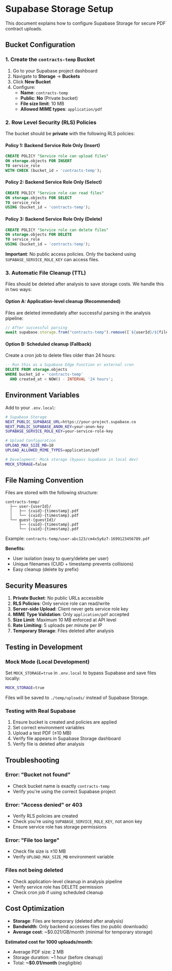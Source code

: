 # Supabase Storage Setup

This document explains how to configure Supabase Storage for secure PDF contract uploads.

## Bucket Configuration

### 1. Create the `contracts-temp` Bucket

1. Go to your Supabase project dashboard
2. Navigate to **Storage** → **Buckets**
3. Click **New Bucket**
4. Configure:
   - **Name**: `contracts-temp`
   - **Public**: **No** (Private bucket)
   - **File size limit**: 10 MB
   - **Allowed MIME types**: `application/pdf`

### 2. Row Level Security (RLS) Policies

The bucket should be **private** with the following RLS policies:

#### Policy 1: Backend Service Role Only (Insert)

```sql
CREATE POLICY "Service role can upload files"
ON storage.objects FOR INSERT
TO service_role
WITH CHECK (bucket_id = 'contracts-temp');
```

#### Policy 2: Backend Service Role Only (Select)

```sql
CREATE POLICY "Service role can read files"
ON storage.objects FOR SELECT
TO service_role
USING (bucket_id = 'contracts-temp');
```

#### Policy 3: Backend Service Role Only (Delete)

```sql
CREATE POLICY "Service role can delete files"
ON storage.objects FOR DELETE
TO service_role
USING (bucket_id = 'contracts-temp');
```

**Important**: No public access policies. Only the backend using `SUPABASE_SERVICE_ROLE_KEY` can access files.

### 3. Automatic File Cleanup (TTL)

Files should be deleted after analysis to save storage costs. We handle this in two ways:

#### Option A: Application-level cleanup (Recommended)

Files are deleted immediately after successful parsing in the analysis pipeline:

```typescript
// After successful parsing
await supabase.storage.from("contracts-temp").remove([`${userId}/${fileId}.pdf`]);
```

#### Option B: Scheduled cleanup (Fallback)

Create a cron job to delete files older than 24 hours:

```sql
-- Run this as a Supabase Edge Function or external cron
DELETE FROM storage.objects
WHERE bucket_id = 'contracts-temp'
  AND created_at < NOW() - INTERVAL '24 hours';
```

## Environment Variables

Add to your `.env.local`:

```bash
# Supabase Storage
NEXT_PUBLIC_SUPABASE_URL=https://your-project.supabase.co
NEXT_PUBLIC_SUPABASE_ANON_KEY=your-anon-key
SUPABASE_SERVICE_ROLE_KEY=your-service-role-key

# Upload Configuration
UPLOAD_MAX_SIZE_MB=10
UPLOAD_ALLOWED_MIME_TYPES=application/pdf

# Development: Mock storage (bypass Supabase in local dev)
MOCK_STORAGE=false
```

## File Naming Convention

Files are stored with the following structure:

```
contracts-temp/
  ├── user-{userId}/
  │   ├── {cuid}-{timestamp}.pdf
  │   └── {cuid}-{timestamp}.pdf
  └── guest-{guestId}/
      ├── {cuid}-{timestamp}.pdf
      └── {cuid}-{timestamp}.pdf
```

Example: `contracts-temp/user-abc123/cm4x5y6z7-1699123456789.pdf`

**Benefits**:

- User isolation (easy to query/delete per user)
- Unique filenames (CUID + timestamp prevents collisions)
- Easy cleanup (delete by prefix)

## Security Measures

1. **Private Bucket**: No public URLs accessible
2. **RLS Policies**: Only service role can read/write
3. **Server-side Upload**: Client never gets service role key
4. **MIME Type Validation**: Only `application/pdf` accepted
5. **Size Limit**: Maximum 10 MB enforced at API level
6. **Rate Limiting**: 5 uploads per minute per IP
7. **Temporary Storage**: Files deleted after analysis

## Testing in Development

### Mock Mode (Local Development)

Set `MOCK_STORAGE=true` in `.env.local` to bypass Supabase and save files locally:

```bash
MOCK_STORAGE=true
```

Files will be saved to `./temp/uploads/` instead of Supabase Storage.

### Testing with Real Supabase

1. Ensure bucket is created and policies are applied
2. Set correct environment variables
3. Upload a test PDF (≤10 MB)
4. Verify file appears in Supabase Storage dashboard
5. Verify file is deleted after analysis

## Troubleshooting

### Error: "Bucket not found"

- Check bucket name is exactly `contracts-temp`
- Verify you're using the correct Supabase project

### Error: "Access denied" or 403

- Verify RLS policies are created
- Check you're using `SUPABASE_SERVICE_ROLE_KEY`, not anon key
- Ensure service role has storage permissions

### Error: "File too large"

- Check file size is ≤10 MB
- Verify `UPLOAD_MAX_SIZE_MB` environment variable

### Files not being deleted

- Check application-level cleanup in analysis pipeline
- Verify service role has DELETE permission
- Check cron job if using scheduled cleanup

## Cost Optimization

- **Storage**: Files are temporary (deleted after analysis)
- **Bandwidth**: Only backend accesses files (no public downloads)
- **Average cost**: ~$0.021/GB/month (minimal for temporary storage)

**Estimated cost for 1000 uploads/month**:

- Average PDF size: 2 MB
- Storage duration: ~1 hour (before cleanup)
- Total: **~$0.01/month** (negligible)
